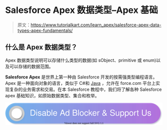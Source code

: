 # Salesforce Apex 数据类型–Apex 基础

> 原文：<https://www.tutorialkart.com/learn_apex/salesforce-apex-data-types-apex-fundamentals/>

## 什么是 Apex 数据类型？

Apex 数据类型说明可以存储什么类型的数据(如 sObject、primitive 或 enum)以及可以存储的数据范围。

**Salesforce Apex** 是世界上第一种由 Salesforce 开发的按需强类型编程语言。Apex 是一种面向对象的语言，类似于 C#和 [Java](https://www.tutorialkart.com/java/java-introduction/) ，允许在 force.com 平台上实现复杂的业务需求和交易。在本 Salesforce 教程中，我们将了解各种 Salesforce apex 基础知识，如原始数据类型、集合和枚举。

[![](img/925da31b32d6bc3827932f6c8afb11bb.png)](https://www.tutorialkart.com/)